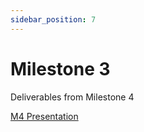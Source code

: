 ```yaml
---
sidebar_position: 7
---
```


# Milestone 3
Deliverables from Milestone 4

[M4 Presentation](/files/ms4.pdf)